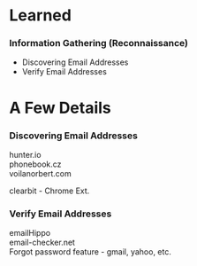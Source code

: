 # Learned
### Information Gathering (Reconnaissance)
 - Discovering Email Addresses  
 - Verify Email Addresses

# A Few Details
### Discovering Email Addresses
hunter.io  
phonebook.cz  
voilanorbert.com  

clearbit - Chrome Ext.  

### Verify Email Addresses
emailHippo  
email-checker.net  
Forgot password feature - gmail, yahoo, etc.  

